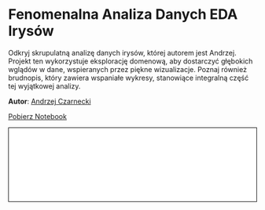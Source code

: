 
# Fenomenalna Analiza Danych EDA Irysów

Odkryj skrupulatną analizę danych irysów, której autorem jest Andrzej. Projekt ten wykorzystuje eksplorację domenową, aby dostarczyć głębokich wglądów w dane, wspieranych przez piękne wizualizacje. Poznaj również brudnopis, który zawiera wspaniałe wykresy, stanowiące integralną część tej wyjątkowej analizy.

**Autor**: [Andrzej Czarnecki](/od-zera-do-ai-portfolio/uczestnicy/andrzej_czarnecki)

<a href="iris.ipynb" class="md-button md-button--primary">Pobierz Notebook</a>

<iframe
    id="content"
    src="iris.html"
    width="100%"
    style="border:1px solid black;overflow:hidden;"
></iframe>
<script>
function resizeIframeToFitContent(iframe) {
    iframe.style.height = (iframe.contentWindow.document.documentElement.scrollHeight + 50) + "px";
    iframe.contentDocument.body.style["overflow"] = 'hidden';
}
window.addEventListener('load', function() {
    var iframe = document.getElementById('content');
    resizeIframeToFitContent(iframe);
});
window.addEventListener('resize', function() {
    var iframe = document.getElementById('content');
    resizeIframeToFitContent(iframe);
});
</script>
